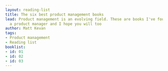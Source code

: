```yaml
---
layout: reading-list
title: The six best product management books
lead: Product management is an evolving field. These are books I've found useful as
  a product manager and I hope you will too
author: Matt Kevan
tags:
- Product management
- Reading list
booklist:
- id: 01
- id: 02
- id: 03
---
```

